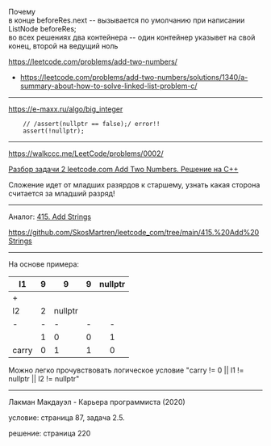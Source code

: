 

Почему  
в конце beforeRes.next -- вызывается по умолчанию при написании ListNode beforeRes;  
во всех решениях два контейнера -- один контейнер указывет на свой конец, второй на ведущий ноль   


https://leetcode.com/problems/add-two-numbers/

- https://leetcode.com/problems/add-two-numbers/solutions/1340/a-summary-about-how-to-solve-linked-list-problem-c/

________

https://e-maxx.ru/algo/big_integer

        // /assert(nullptr == false);/ error!!
        assert(!nullptr);
        
________

https://walkccc.me/LeetCode/problems/0002/

[Разбор задачи 2 leetcode.com Add Two Numbers. Решение на C++](https://www.youtube.com/watch?v=QflftNTHeeE)

Сложение идет от младших разярдов к старшему, узнать какая сторона считается за младший разряд!

________

Аналог: [415. Add Strings](https://leetcode.com/problems/add-strings/description/)

https://github.com/SkosMartren/leetcode_com/tree/main/415.%20Add%20Strings


________

На основе примера:

|  l1 	| 9 	| 9 	| 9 	|nullptr|
|---	|---	|---	|---	|:-:	|
| + 	|   	|   	|   	|   	|
|  l2 	| 2  	|nullptr|  	|   	|
| - 	| - 	| - 	| - 	| - 	|
|  	| 1 	| 0 	| 0 	|  1 	|
|carry  | 0 	| 1 	| 1 	|  0 	|

Можно легко прочувствовать логическое условие "carry != 0 || l1 != nullptr || l2 != nullptr"

____

Лакман Макдауэл - Карьера программиста (2020)

условие: страница 87, задача 2.5.

решение: страница 220

